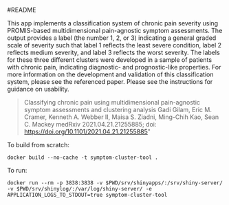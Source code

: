 #README

This app implements a classification system of chronic pain severity using PROMIS-based multidimensional pain-agnostic symptom assessments. The output provides a label (the number 1, 2, or 3) indicating a general graded scale of severity such that label 1 reflects the least severe condition, label 2 reflects medium severity, and label 3 reflects the worst severity. The labels for these three different clusters were developed in a sample of patients with chronic pain, indicating diagnostic- and prognostic-like properties. For more information on the development and validation of this classification system, please see the referenced paper. Please see the instructions for guidance on usability.

> Classifying chronic pain using multidimensional pain-agnostic symptom assessments and clustering analysis  Gadi Gilam, Eric M. Cramer, Kenneth A. Webber II, Maisa S. Ziadni, Ming-Chih Kao, Sean C. Mackey  medRxiv 2021.04.21.21255885; doi: https://doi.org/10.1101/2021.04.21.21255885"

To build from scratch:
```
docker build --no-cache -t symptom-cluster-tool .
```

To run:
```
docker run --rm -p 3838:3838 -v $PWD/srv/shinyapps/:/srv/shiny-server/ -v $PWD/srv/shinylog/:/var/log/shiny-server/ -e APPLICATION_LOGS_TO_STDOUT=true symptom-cluster-tool
```